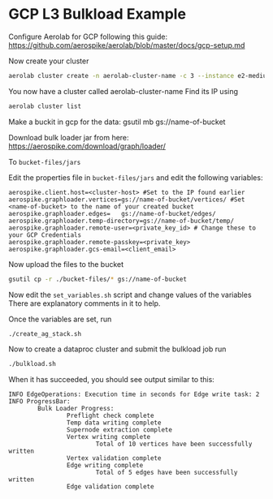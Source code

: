 # GCP L3 Bulkload Example

Configure Aerolab for GCP following this guide: https://github.com/aerospike/aerolab/blob/master/docs/gcp-setup.md

Now create your cluster
```bash
aerolab cluster create -n aerolab-cluster-name -c 3 --instance e2-medium --zone us-central1-a --disk pd-balanced:20 --disk pd-ssd:40 --disk pd-ssd:40 --start n
```

You now have a cluster called aerolab-cluster-name
Find its IP using
```bash
aerolab cluster list
```
Make a buckit in gcp for the data: gsutil mb gs://name-of-bucket

Download bulk loader jar from here:
https://aerospike.com/download/graph/loader/

To ```bucket-files/jars```

Edit the properties file in ```bucket-files/jars``` and edit the following variables:
```
aerospike.client.host=<cluster-host> #Set to the IP found earlier 
aerospike.graphloader.vertices=gs://name-of-bucket/vertices/ #Set <name-of-bucket> to the name of your created bucket
aerospike.graphloader.edges=   gs://name-of-bucket/edges/
aerospike.graphloader.temp-directory=gs://name-of-bucket/temp/
aerospike.graphloader.remote-user=<private_key_id> # Change these to your GCP Credentials
aerospike.graphloader.remote-passkey=<private_key>
aerospike.graphloader.gcs-email=<client_email>
```

Now upload the files to the bucket
```bash
gsutil cp -r ./bucket-files/* gs://name-of-bucket
```

Now edit the ```set_variables.sh``` script and change values of the variables
There are explanatory comments in it to help.

Once the variables are set, run 
```bash
./create_ag_stack.sh
```

Now to create a dataproc cluster and submit the bulkload job run
```bash
./bulkload.sh
```

When it has succeeded, you should see output similar to this:
```
INFO EdgeOperations: Execution time in seconds for Edge write task: 2
INFO ProgressBar:
        Bulk Loader Progress:
                Preflight check complete
                Temp data writing complete
                Supernode extraction complete
                Vertex writing complete
                        Total of 10 vertices have been successfully written
                Vertex validation complete
                Edge writing complete
                        Total of 5 edges have been successfully written
                Edge validation complete

```